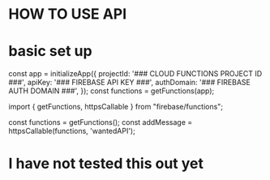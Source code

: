 # HOW TO USE API
# basic set up
const app = initializeApp({
  projectId: '### CLOUD FUNCTIONS PROJECT ID ###',
  apiKey: '### FIREBASE API KEY ###',
  authDomain: '### FIREBASE AUTH DOMAIN ###',
});
const functions = getFunctions(app);

import { getFunctions, httpsCallable } from "firebase/functions";

const functions = getFunctions();
const addMessage = httpsCallable(functions, 'wantedAPI');

# I have not tested this out yet 
